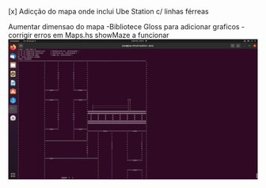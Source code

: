 [x] Adicção do mapa onde inclui Ube Station c/ linhas férreas

Aumentar dimensao do mapa
-Bibliotece Gloss para adicionar graficos
-corrigir erros em Maps.hs
showMaze a funcionar
<img src="img/map.png" width=800>

